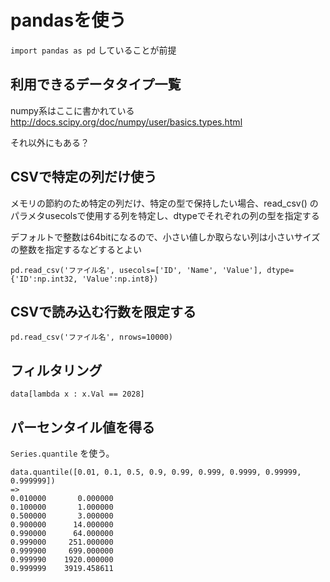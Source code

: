 # pandasを使う

`import pandas as pd` していることが前提


## 利用できるデータタイプ一覧

numpy系はここに書かれている http://docs.scipy.org/doc/numpy/user/basics.types.html

それ以外にもある？


## CSVで特定の列だけ使う

メモリの節約のため特定の列だけ、特定の型で保持したい場合、read_csv() のパラメタusecolsで使用する列を特定し、dtypeでそれぞれの列の型を指定する

デフォルトで整数は64bitになるので、小さい値しか取らない列は小さいサイズの整数を指定するなどするとよい

```
pd.read_csv('ファイル名', usecols=['ID', 'Name', 'Value'], dtype={'ID':np.int32, 'Value':np.int8})
```

## CSVで読み込む行数を限定する

```
pd.read_csv('ファイル名', nrows=10000)
```

## フィルタリング

```
data[lambda x : x.Val == 2028]
```

## パーセンタイル値を得る

`Series.quantile` を使う。

```
data.quantile([0.01, 0.1, 0.5, 0.9, 0.99, 0.999, 0.9999, 0.99999, 0.999999])
=>
0.010000       0.000000
0.100000       1.000000
0.500000       3.000000
0.900000      14.000000
0.990000      64.000000
0.999000     251.000000
0.999900     699.000000
0.999990    1920.000000
0.999999    3919.458611
```


